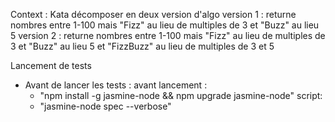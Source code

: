 Context : 
Kata décomposer en deux version d'algo 
version 1 : 
	returne nombres entre 1-100 mais "Fizz" au lieu de multiples de 3 et "Buzz" au lieu 5
version 2 : 
	returne nombres entre 1-100 mais "Fizz" au lieu de multiples de 3 et "Buzz" au lieu 5 et "FizzBuzz" au lieu de multiples de 3 et 5	
	
Lancement de tests 
- Avant de lancer les tests :
avant lancement :
  - "npm install -g jasmine-node && npm upgrade jasmine-node"
script:
  - "jasmine-node spec --verbose"